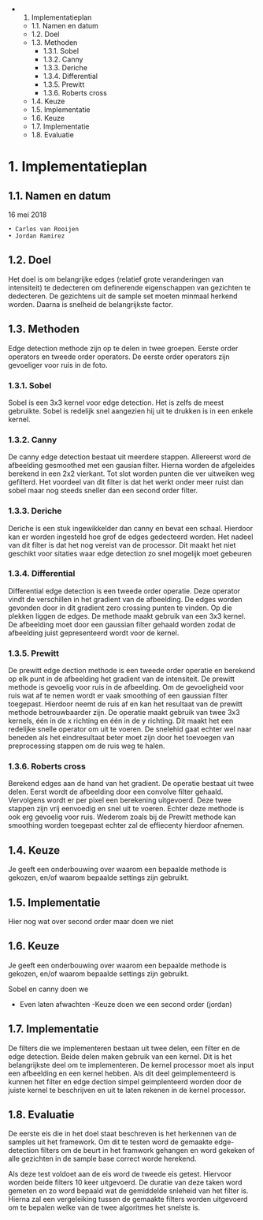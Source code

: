 <!-- MarkdownTOC -->

- 1. Implementatieplan
	- 1.1. Namen en datum
	- 1.2. Doel
	- 1.3. Methoden
		- 1.3.1. Sobel
		- 1.3.2. Canny
		- 1.3.3. Deriche
		- 1.3.4. Differential
		- 1.3.5. Prewitt
		- 1.3.6. Roberts cross
	- 1.4. Keuze
	- 1.5. Implementatie
	- 1.6. Keuze
	- 1.7. Implementatie
	- 1.8. Evaluatie

<!-- /MarkdownTOC -->
# 1. Implementatieplan

## 1.1. Namen en datum

16 mei 2018

    • Carlos van Rooijen
    • Jordan Ramirez

## 1.2. Doel
Het doel is om belangrijke edges (relatief grote veranderingen van intensiteit) te dedecteren om definerende eigenschappen van gezichten te dedecteren.  De gezichtens uit de sample set moeten minmaal herkend worden. Daarna is snelheid de belangrijkste factor.

## 1.3. Methoden

Edge detection methode zijn op te delen in twee groepen. Eerste order operators en tweede order operators. De eerste order operators zijn gevoeliger voor ruis in de foto. 

### 1.3.1. Sobel
Sobel is een 3x3 kernel voor edge detection. Het is zelfs de meest gebruikte. Sobel is redelijk snel aangezien hij uit te drukken is in een enkele kernel.

### 1.3.2. Canny
De canny edge detection bestaat uit meerdere stappen. Allereerst word de afbeelding gesmoothed met een gausian filter. Hierna worden de afgeleides berekend in een 2x2 vierkant. Tot slot worden punten die ver uitweiken weg gefilterd. Het voordeel van dit filter is dat het werkt onder meer ruist dan sobel maar nog steeds sneller dan een second order filter.

### 1.3.3. Deriche

Deriche is een stuk ingewikkelder dan canny en bevat een schaal. Hierdoor kan er worden ingesteld hoe grof de edges gedecteerd worden. Het nadeel van dit filter is dat het nog vereist van de processor. Dit maakt het niet geschikt voor sitaties waar edge detection zo snel mogelijk moet gebeuren

### 1.3.4. Differential

Differential edge detection is een tweede order operatie. Deze operator vindt de verschillen in het gradient van de afbeelding. De edges worden gevonden door in dit gradient zero crossing punten te vinden. Op die plekken liggen de edges. De methode maakt gebruik van een 3x3 kernel. De afbeelding moet door een gaussian filter gehaald worden zodat de afbeelding juist gepresenteerd wordt voor de kernel.


### 1.3.5. Prewitt

De prewitt edge dection methode is een tweede order operatie en berekend op elk punt in de afbeelding het gradient van de intensiteit. De prewitt methode is gevoelig voor ruis in de afbeelding. Om de gevoeligheid voor ruis wat af te nemen wordt er vaak smoothing of een gaussian filter toegepast. Hierdoor neemt de ruis af en kan het resultaat van de prewitt methode betrouwbaarder zijn.
De operatie maakt gebruik van twee 3x3 kernels, één in de x richting en één in de y richting. Dit maakt het een redelijke snelle operator om uit te voeren. De snelehid gaat echter wel naar beneden als het eindresultaat beter moet zijn door het toevoegen van preprocessing stappen om de ruis weg te halen.

### 1.3.6. Roberts cross

Berekend edges aan de hand van het gradient. De operatie bestaat uit twee delen. Eerst wordt de afbeelding door een convolve filter gehaald. Vervolgens wordt er per pixel een berekening uitgevoerd. Deze twee stappen zijn vrij eenvoedig en snel uit te voeren. Echter deze methode is ook erg gevoelig voor ruis. Wederom zoals bij de Prewitt methode kan smoothing worden toegepast echter zal de effiecenty hierdoor afnemen.

## 1.4. Keuze
Je geeft een onderbouwing over waarom een bepaalde methode is gekozen, en/of waarom bepaalde settings zijn gebruikt.

## 1.5. Implementatie
Hier nog wat over second order maar doen we niet

## 1.6. Keuze
Je geeft een onderbouwing over waarom een bepaalde methode is gekozen, en/of waarom bepaalde settings zijn gebruikt.

Sobel en canny doen we

- Even laten afwachten
-Keuze doen we een second order (jordan)

## 1.7. Implementatie

De filters die we implementeren bestaan uit twee delen, een filter en de edge detection. Beide delen maken gebruik van een kernel. Dit is het belangrijkste deel om te implementeren. De kernel processor moet als input een afbeelding en een kernel hebben. Als dit deel geimplementeerd is kunnen het filter en edge dection simpel geimplenteerd worden door de juiste kernel te beschrijven en uit te laten rekenen in de kernel processor. 



## 1.8. Evaluatie
De eerste eis die in het doel staat beschreven is het herkennen van de samples uit het framework. Om dit te testen word de gemaakte edge-detection filters om de beurt in het framwork gehangen en word gekeken of alle gezichten in de sample base correct worde herekend.

Als deze test voldoet aan de eis word de tweede eis getest. Hiervoor worden beide filters 10 keer uitgevoerd. De duratie van deze taken word gemeten en zo word bepaald wat de gemiddelde snleheid van het filter is. Hierna zal een vergeleiking tussen de gemaakte filters worden uitgevoerd om te bepalen welke van de twee algoritmes het snelste is.
